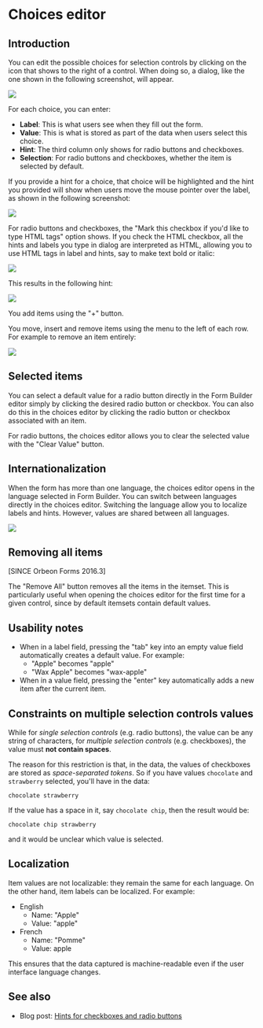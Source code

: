 # Choices editor

## Introduction

You can edit the possible choices for selection controls by clicking on the icon that shows to the right of a control. When doing so, a dialog, like the one shown in the following screenshot, will appear.

![](images/itemset-editor.png)

For each choice, you can enter:

- __Label__: This is what users see when they fill out the form.
- __Value__: This is what is stored as part of the data when users select this choice.
- __Hint__: The third column only shows for radio buttons and checkboxes.
- __Selection__: For radio buttons and checkboxes, whether the item is selected by default.

If you provide a hint for a choice, that choice will be highlighted and the hint you provided will show when users move the mouse pointer over the label, as shown in the following screenshot:

![](../form-runner/images/itemset-hint.png)

For radio buttons and checkboxes, the "Mark this checkbox if you'd like to type HTML tags" option shows.  If you check the HTML checkbox, all the hints and labels you type in dialog are interpreted as HTML, allowing you to use HTML tags in label and hints, say to make text bold or italic:

![](images/itemset-editor-html.png)

This results in the following hint:

![](../form-runner/images/itemset-hint-html.png)

You add items using the "+" button.

You move, insert and remove items using the menu to the left of each row. For example to remove an item entirely:

![](images/itemset-editor-remove.png)

## Selected items

You can select a default value for a radio button directly in the Form Builder editor simply by clicking the desired radio button or checkbox. You can also do this in the choices editor by clicking the radio button or checkbox associated with an item.

For radio buttons, the choices editor allows you to clear the  selected value with the "Clear Value" button.
 
## Internationalization

When the form has more than one language, the choices editor opens in the language selected in Form Builder. You can switch between languages directly in the choices editor. Switching the language allow you to localize labels and hints. However, values are shared between all languages. 

![](images/itemset-editor-language.png)

## Removing all items

[SINCE Orbeon Forms 2016.3]

The "Remove All" button removes all the items in the itemset. This is particularly useful when opening the choices editor for the first time for a given control, since by default itemsets contain default values.

## Usability notes

- When in a label field, pressing the "tab" key into an empty value field automatically creates a default value. For example:
    - "Apple" becomes "apple"
    - "Wax Apple" becomes "wax-apple"
- When in a value field, pressing the "enter" key automatically adds a new item after the current item.

## Constraints on multiple selection controls values

While for *single selection controls* (e.g. radio buttons), the value can be any string of characters, for *multiple selection controls* (e.g. checkboxes), the value must __not contain spaces__.

The reason for this restriction is that, in the data, the values of checkboxes are stored as *space-separated tokens*. So if you have values `chocolate` and `strawberry` selected, you'll have in the data:

    chocolate strawberry

If the value has a space in it, say `chocolate chip`, then the result would be:

    chocolate chip strawberry

and it would be unclear which value is selected.

## Localization

Item values are not localizable: they remain the same for each language. On the other hand, item labels can be localized. For example:

- English
    - Name: "Apple"
    - Value: "apple"
- French
    - Name: "Pomme"
    - Value: apple

This ensures that the data captured is machine-readable even if the user interface language changes.

## See also

- Blog post: [Hints for checkboxes and radio buttons](https://blog.orbeon.com/2014/02/hints-for-checkboxes-and-radio-buttons.html)
